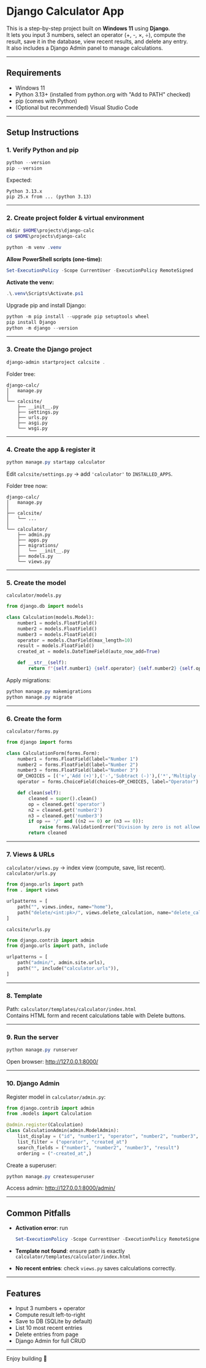 # Django Calculator App

This is a step-by-step project built on **Windows 11** using
**Django**.\
It lets you input 3 numbers, select an operator (+, -, ×, ÷), compute
the result, save it in the database, view recent results, and delete any
entry.\
It also includes a Django Admin panel to manage calculations.

------------------------------------------------------------------------

## Requirements

-   Windows 11
-   Python 3.13+ (installed from python.org with "Add to PATH" checked)
-   pip (comes with Python)
-   (Optional but recommended) Visual Studio Code

------------------------------------------------------------------------

## Setup Instructions

### 1. Verify Python and pip

``` powershell
python --version
pip --version
```

Expected:

    Python 3.13.x
    pip 25.x from ... (python 3.13)

------------------------------------------------------------------------

### 2. Create project folder & virtual environment

``` powershell
mkdir $HOME\projects\django-calc
cd $HOME\projects\django-calc

python -m venv .venv
```

**Allow PowerShell scripts (one-time):**

``` powershell
Set-ExecutionPolicy -Scope CurrentUser -ExecutionPolicy RemoteSigned
```

**Activate the venv:**

``` powershell
.\.venv\Scripts\Activate.ps1
```

Upgrade pip and install Django:

``` powershell
python -m pip install --upgrade pip setuptools wheel
pip install Django
python -m django --version
```

------------------------------------------------------------------------

### 3. Create the Django project

``` powershell
django-admin startproject calcsite .
```

Folder tree:

    django-calc/
    │   manage.py
    │
    └── calcsite/
        ├── __init__.py
        ├── settings.py
        ├── urls.py
        ├── asgi.py
        └── wsgi.py

------------------------------------------------------------------------

### 4. Create the app & register it

``` powershell
python manage.py startapp calculator
```

Edit `calcsite/settings.py` → add `'calculator'` to `INSTALLED_APPS`.

Folder tree now:

    django-calc/
    │   manage.py
    │
    ├── calcsite/
    │   └── ...
    │
    └── calculator/
        ├── admin.py
        ├── apps.py
        ├── migrations/
        │   └── __init__.py
        ├── models.py
        └── views.py

------------------------------------------------------------------------

### 5. Create the model

`calculator/models.py`

``` python
from django.db import models

class Calculation(models.Model):
    number1 = models.FloatField()
    number2 = models.FloatField()
    number3 = models.FloatField()
    operator = models.CharField(max_length=10)
    result = models.FloatField()
    created_at = models.DateTimeField(auto_now_add=True)

    def __str__(self):
        return f"{self.number1} {self.operator} {self.number2} {self.operator} {self.number3} = {self.result}"
```

Apply migrations:

``` powershell
python manage.py makemigrations
python manage.py migrate
```

------------------------------------------------------------------------

### 6. Create the form

`calculator/forms.py`

``` python
from django import forms

class CalculationForm(forms.Form):
    number1 = forms.FloatField(label="Number 1")
    number2 = forms.FloatField(label="Number 2")
    number3 = forms.FloatField(label="Number 3")
    OP_CHOICES = [('+','Add (+)'),('-','Subtract (-)'),('*','Multiply (×)'),('/','Divide (÷)')]
    operator = forms.ChoiceField(choices=OP_CHOICES, label="Operator")

    def clean(self):
        cleaned = super().clean()
        op = cleaned.get('operator')
        n2 = cleaned.get('number2')
        n3 = cleaned.get('number3')
        if op == '/' and ((n2 == 0) or (n3 == 0)):
            raise forms.ValidationError("Division by zero is not allowed.")
        return cleaned
```

------------------------------------------------------------------------

### 7. Views & URLs

`calculator/views.py` → index view (compute, save, list recent).\
`calculator/urls.py`

``` python
from django.urls import path
from . import views

urlpatterns = [
    path("", views.index, name="home"),
    path("delete/<int:pk>/", views.delete_calculation, name="delete_calc"),
]
```

`calcsite/urls.py`

``` python
from django.contrib import admin
from django.urls import path, include

urlpatterns = [
    path("admin/", admin.site.urls),
    path("", include("calculator.urls")),
]
```

------------------------------------------------------------------------

### 8. Template

Path: `calculator/templates/calculator/index.html`\
Contains HTML form and recent calculations table with Delete buttons.

------------------------------------------------------------------------

### 9. Run the server

``` powershell
python manage.py runserver
```

Open browser: <http://127.0.0.1:8000/>

------------------------------------------------------------------------

### 10. Django Admin

Register model in `calculator/admin.py`:

``` python
from django.contrib import admin
from .models import Calculation

@admin.register(Calculation)
class CalculationAdmin(admin.ModelAdmin):
    list_display = ("id", "number1", "operator", "number2", "number3", "result", "created_at")
    list_filter = ("operator", "created_at")
    search_fields = ("number1", "number2", "number3", "result")
    ordering = ("-created_at",)
```

Create a superuser:

``` powershell
python manage.py createsuperuser
```

Access admin: <http://127.0.0.1:8000/admin/>

------------------------------------------------------------------------

## Common Pitfalls

-   **Activation error**: run

    ``` powershell
    Set-ExecutionPolicy -Scope CurrentUser -ExecutionPolicy RemoteSigned
    ```

-   **Template not found**: ensure path is exactly
    `calculator/templates/calculator/index.html`

-   **No recent entries**: check `views.py` saves calculations
    correctly.

------------------------------------------------------------------------

## Features

-   Input 3 numbers + operator
-   Compute result left-to-right
-   Save to DB (SQLite by default)
-   List 10 most recent entries
-   Delete entries from page
-   Django Admin for full CRUD

------------------------------------------------------------------------

Enjoy building 🚀
